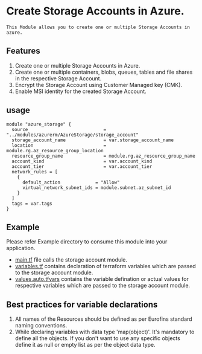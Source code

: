 # Create Storage Accounts in Azure.

    This Module allows you to create one or multiple Storage Accounts in azure.

## Features

1.  Create one or multiple Storage Accounts in Azure.
2.  Create one or multiple containers, blobs, queues, tables and file shares in the respective Storage Account.
3.  Encrypt the Storage Account using Customer Managed key (CMK).
4.  Enable MSI identity for the created Storage Account.

## usage

```hcl
module "azure_storage" {
  source                            = "../modules/azurerm/AzureStorage/storage_account"
  storage_account_name              = var.storage_account_name
  location                          = module.rg.az_resource_group_location
  resource_group_name               = module.rg.az_resource_group_name
  account_kind                      = var.account_kind
  account_tier                      = var.account_tier
  network_rules = [
    {
      default_action             = "Allow"
      virtual_network_subnet_ids = module.subnet.az_subnet_id
    }
  ]
  tags = var.tags
}
```

## Example

Please refer Example directory to consume this module into your application.

- [main.tf](./main.tf) file calls the storage account module.
- [variables.tf](./variables.tf) contains declaration of terraform variables which are passed to the storage account module.
- [values.auto.tfvars](./values.auto.tfvars) contains the variable defination or actual values for respective variables which are passed to the storage account module.

## Best practices for variable declarations

1.  All names of the Resources should be defined as per Eurofins standard naming conventions.
2.  While declaring variables with data type 'map(object)'. It's mandatory to define all the objects. If you don't want to use any specific objects define it as null or empty list as per the object data type.
